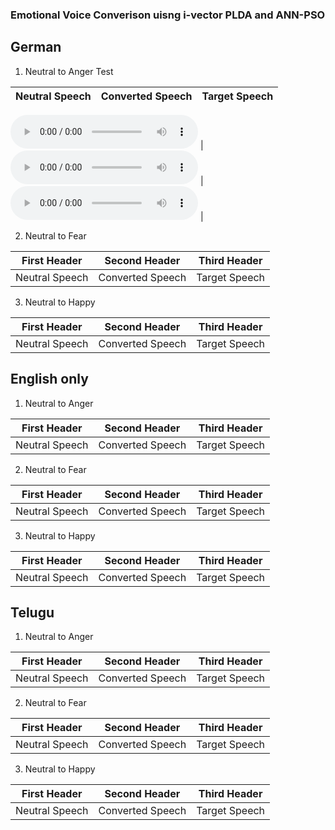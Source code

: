 

### Emotional Voice Converison uisng i-vector PLDA and ANN-PSO

## German

1. Neutral to Anger Test

Neutral Speech | Converted Speech|Target Speech|
------------ | ------------- | ------------|
 <script src = "https://api.html5media.info/1.1.4/html5media.min.js"></script>
<audio src="a_tar.wav" controls preload></audio> | <audio src="a_tar.wav" controls preload></audio> | <audio src="a_tar.wav" controls preload></audio> |

2. Neutral to Fear

First Header | Second Header| Third Header|
------------ | ------------- | ------------|
Neutral Speech | Converted Speech | Target Speech

3. Neutral to Happy

First Header | Second Header| Third Header|
------------ | ------------- | ------------|
Neutral Speech | Converted Speech | Target Speech

## English only

1. Neutral to Anger

First Header | Second Header| Third Header|
------------ | ------------- | ------------|
Neutral Speech | Converted Speech | Target Speech


2. Neutral to Fear

First Header | Second Header| Third Header|
------------ | ------------- | ------------|
Neutral Speech | Converted Speech | Target Speech

3. Neutral to Happy

First Header | Second Header| Third Header|
------------ | ------------- | ------------|
Neutral Speech | Converted Speech | Target Speech


## Telugu


1. Neutral to Anger


First Header | Second Header| Third Header|
------------ | ------------- | ------------|
Neutral Speech | Converted Speech | Target Speech


2. Neutral to Fear

First Header | Second Header| Third Header|
------------ | ------------- | ------------|
Neutral Speech | Converted Speech | Target Speech

3. Neutral to Happy

First Header | Second Header| Third Header|
------------ | ------------- | ------------|
Neutral Speech | Converted Speech | Target Speech

